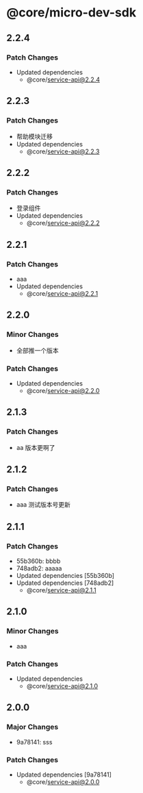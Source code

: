 # @core/micro-dev-sdk

## 2.2.4

### Patch Changes

- Updated dependencies
  - @core/service-api@2.2.4

## 2.2.3

### Patch Changes

- 帮助模块迁移
- Updated dependencies
  - @core/service-api@2.2.3

## 2.2.2

### Patch Changes

- 登录组件
- Updated dependencies
  - @core/service-api@2.2.2

## 2.2.1

### Patch Changes

- aaa
- Updated dependencies
  - @core/service-api@2.2.1

## 2.2.0

### Minor Changes

- 全部推一个版本

### Patch Changes

- Updated dependencies
  - @core/service-api@2.2.0

## 2.1.3

### Patch Changes

- aa 版本更啊了

## 2.1.2

### Patch Changes

- aaa 测试版本号更新

## 2.1.1

### Patch Changes

- 55b360b: bbbb
- 748adb2: aaaaa
- Updated dependencies [55b360b]
- Updated dependencies [748adb2]
  - @core/service-api@2.1.1

## 2.1.0

### Minor Changes

- aaa

### Patch Changes

- Updated dependencies
  - @core/service-api@2.1.0

## 2.0.0

### Major Changes

- 9a78141: sss

### Patch Changes

- Updated dependencies [9a78141]
  - @core/service-api@2.0.0

